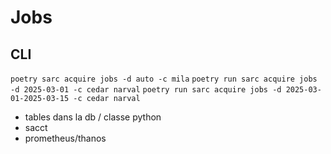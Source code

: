 # Jobs

## CLI
`poetry sarc acquire jobs -d auto -c mila`
`poetry run sarc acquire jobs -d 2025-03-01 -c cedar narval`
`poetry run sarc acquire jobs -d 2025-03-01-2025-03-15 -c cedar narval`

- tables dans la db / classe python
- sacct
- prometheus/thanos
